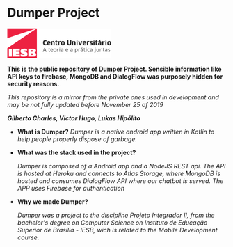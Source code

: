 # Dumper Project

![logo](img/logo.png)

**This is the public repository of Dumper Project. Sensible information like API keys to firebase, MongoDB and DialogFlow was purposely hidden for security reasons.**

*This repository is a mirror from the private ones used in development and may be not fully updated before November 25 of 2019*



 ***Gilberto Charles, Victor Hugo, Lukas Hipólito***

- **What is Dumper?**
  *Dumper is a native android app written in Kotlin to help people properly dispose of garbage.*

- **What was the stack used in the project?**
  
  *Dumper is composed of a Android app and a NodeJS REST api. The API is hosted at Heroku and connects to Atlas Storage, where MongoDB is hosted and consumes DialogFlow API where our chatbot is served. The APP uses Firebase for authentication*

- **Why we made Dumper?**
  
  *Dumper was a project to the discipline Projeto Integrador II, from the bachelor's degree on Computer Science on Instituto de Educação Superior de Brasília - IESB, wich is related to the Mobile Development course.*





















